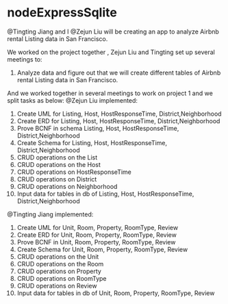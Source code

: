 # nodeExpressSqlite
@Tingting Jiang  and I @Zejun Liu will be creating an app to analyze Airbnb rental Listing data in San Francisco. 

We worked on the project together , Zejun Liu and Tingting set up several meetings to:
1. Analyze data and figure out that we will create different tables of Airbnb rental Listing data in San Francisco.

And we worked together in several meetings to work on project 1 and we split tasks as below:
@Zejun Liu implemented:
1. Create UML for Listing, Host, HostResponseTime, District,Neighborhood
2. Create ERD for Listing, Host, HostResponseTime, District,Neighborhood
3. Prove BCNF in schema Listing, Host, HostResponseTime, District,Neighborhood
4. Create Schema for Listing, Host, HostResponseTime, District,Neighborhood
5. CRUD operations on the List
6. CRUD operations on the Host
7. CRUD operations on  HostResponseTime
8. CRUD operations on  District
9. CRUD operations on  Neighborhood
10. Input data for tables in db of Listing, Host, HostResponseTime, District,Neighborhood

@Tingting Jiang implemented:
1. Create UML for Unit, Room, Property, RoomType, Review
2. Create ERD for Unit, Room, Property, RoomType, Review
3. Prove BCNF in Unit, Room, Property, RoomType, Review
4. Create Schema for Unit, Room, Property, RoomType, Review
5. CRUD operations on the Unit
6. CRUD operations on the Room
7. CRUD operations on  Property
8. CRUD operations on  RoomType
9. CRUD operations on  Review
10. Input data for tables in db of Unit, Room, Property, RoomType, Review
